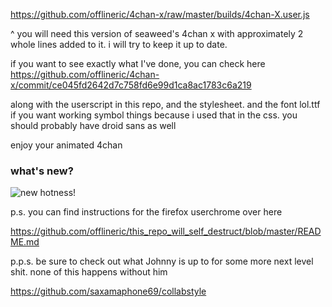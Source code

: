 https://github.com/offlineric/4chan-x/raw/master/builds/4chan-X.user.js

^ you will need this version of seaweed's 4chan x with approximately 2 whole lines added to it. i will try to keep it up to date. 

if you want to see exactly what I've done, you can check here
https://github.com/offlineric/4chan-x/commit/ce045fd2642d7c758fd6e99d1ca8ac1783c6a219

along with the userscript in this repo, and the stylesheet. 
and the font lol.ttf if you want working symbol things because i used that in the css. 
you should probably have droid sans as well

enjoy your animated 4chan 

### what's new?

![new hotness!](http://a.pomf.se/1Dm0.gif)


p.s. you can find instructions for the firefox userchrome over here

https://github.com/offlineric/this_repo_will_self_destruct/blob/master/README.md

p.p.s. be sure to check out what Johnny is up to for some more next level shit. none of this happens without him

https://github.com/saxamaphone69/collabstyle

